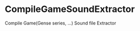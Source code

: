 CompileGameSoundExtractor
=========================

Compile Game(Gense series, ...) Sound file Extractor
